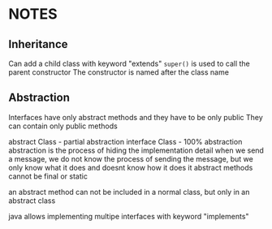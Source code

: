 # NOTES
## Inheritance
Can add a child class with keyword "extends"
`super()` is used to call the parent constructor
The constructor is named after the class name

## Abstraction
Interfaces have only abstract methods and they have to be only public
They can contain only public methods


abstract Class - partial abstraction
interface Class - 100% abstraction
abstraction is the process of hiding the implementation detail
when we send a message, we do not know the process of sending the message, but we only know what it does and doesnt know how it does it
abstract methods cannot be final or static


an abstract method can not be included in a normal class, but only in an abstract class

java allows implementing multipe interfaces with keyword "implements"
